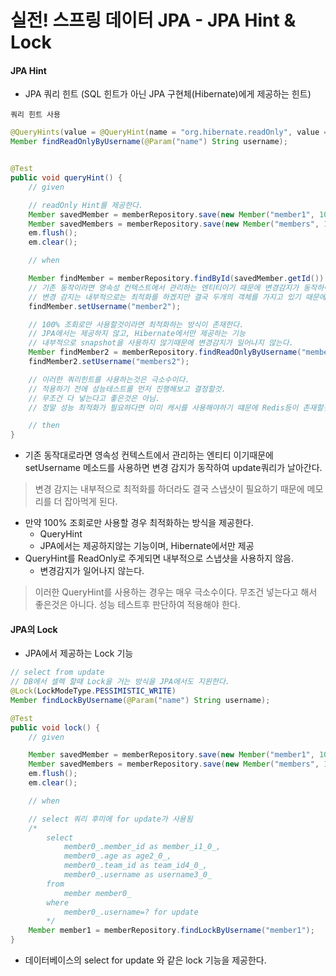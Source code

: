 # 실전! 스프링 데이터 JPA - JPA Hint & Lock

#### JPA Hint 
- JPA 쿼리 힌트 (SQL 힌트가 아닌 JPA 구현체(Hibernate)에게 제공하는 힌트)

`쿼리 힌트 사용`
```java
@QueryHints(value = @QueryHint(name = "org.hibernate.readOnly", value = "true"))
Member findReadOnlyByUsername(@Param("name") String username);


@Test
public void queryHint() {
    // given

    // readOnly Hint를 제공한다.
    Member savedMember = memberRepository.save(new Member("member1", 10));
    Member savedMembers = memberRepository.save(new Member("members", 10));
    em.flush();
    em.clear();

    // when

    Member findMember = memberRepository.findById(savedMember.getId()).get();
    // 기존 동작이라면 영속성 컨텍스트에서 관리하는 엔티티이기 때문에 변경감지가 동작하여 update 쿼리가 날아간다.
    // 변경 감지는 내부적으로는 최적화를 하겠지만 결국 두개의 객체를 가지고 있기 때문에 메모리를 더 잡아먹는다.
    findMember.setUsername("member2");

    // 100% 조회로만 사용할것이라면 최적화하는 방식이 존재한다.
    // JPA에서는 제공하지 않고, Hibernate에서만 제공하는 기능
    // 내부적으로 snapshot을 사용하지 않기때문에 변경감지가 일어나지 않는다.
    Member findMember2 = memberRepository.findReadOnlyByUsername("members");
    findMember2.setUsername("members2");

    // 이러한 쿼리힌트를 사용하는것은 극소수이다.
    // 적용하기 전에 성능테스트를 먼저 진행해보고 결정할것.
    // 무조건 다 넣는다고 좋은것은 아님.
    // 정말 성능 최적화가 필요하다면 이미 캐시를 사용해야하기 떄문에 Redis등이 존재할것임

    // then
}
```

- 기존 동작대로라면 영속성 컨텍스트에서 관리하는 엔티티 이기때문에 setUsername 메소드를 사용하면 변경 감지가 동작하여 update쿼리가 날아간다.

> 변경 감지는 내부적으로 최적화를 하더라도 결국 스냅샷이 필요하기 때문에 메모리를 더 잡아먹게 된다.

- 만약 100% 조회로만 사용할 경우 최적화하는 방식을 제공한다.
    - QueryHint 
    - JPA에서는 제공하지않는 기능이며, Hibernate에서만 제공
- QueryHint를 ReadOnly로 주게되면 내부적으로 스냅샷을 사용하지 않음.
    - 변경감지가 일어나지 않는다.

> 이러한 QueryHint를 사용하는 경우는 매우 극소수이다. 무조건 넣는다고 해서 좋은것은 아니다. 성능 테스트후 판단하여 적용해야 한다.

#### JPA의 Lock
- JPA에서 제공하는 Lock 기능

```java
// select from update
// DB에서 셀렉 할때 Lock을 거는 방식을 JPA에서도 지원한다.
@Lock(LockModeType.PESSIMISTIC_WRITE)
Member findLockByUsername(@Param("name") String username);

@Test
public void lock() {
    // given

    Member savedMember = memberRepository.save(new Member("member1", 10));
    Member savedMembers = memberRepository.save(new Member("members", 10));
    em.flush();
    em.clear();

    // when

    // select 쿼리 후미에 for update가 사용됨
    /*
        select
            member0_.member_id as member_i1_0_,
            member0_.age as age2_0_,
            member0_.team_id as team_id4_0_,
            member0_.username as username3_0_
        from
            member member0_
        where
            member0_.username=? for update
        */
    Member member1 = memberRepository.findLockByUsername("member1");
}
```

- 데이터베이스의 select for update 와 같은 lock 기능을 제공한다.
